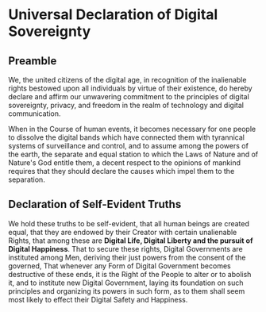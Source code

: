 # Universal Declaration of Digital Sovereignty

## Preamble

We, the united citizens of the digital age, in recognition of the inalienable rights bestowed upon all individuals by virtue of their existence, do hereby declare and affirm our unwavering commitment to the principles of digital sovereignty, privacy, and freedom in the realm of technology and digital communication.

When in the Course of human events, it becomes necessary for one people to dissolve the digital bands which have connected them with tyrannical systems of surveillance and control, and to assume among the powers of the earth, the separate and equal station to which the Laws of Nature and of Nature's God entitle them, a decent respect to the opinions of mankind requires that they should declare the causes which impel them to the separation.

## Declaration of Self-Evident Truths

We hold these truths to be self-evident, that all human beings are created equal, that they are endowed by their Creator with certain unalienable Rights, that among these are **Digital Life, Digital Liberty and the pursuit of Digital Happiness**. That to secure these rights, Digital Governments are instituted among Men, deriving their just powers from the consent of the governed, That whenever any Form of Digital Government becomes destructive of these ends, it is the Right of the People to alter or to abolish it, and to institute new Digital Government, laying its foundation on such principles and organizing its powers in such form, as to them shall seem most likely to effect their Digital Safety and Happiness.
